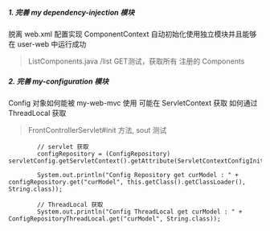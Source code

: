 
##### 1. 完善 my dependency-injection 模块
脱离 web.xml 配置实现 ComponentContext 自动初始化使用独立模块并且能够在 user-web 中运行成功

> ListComponents.java
> /list GET测试，获取所有 注册的 Components

##### 2. 完善 my-configuration 模块
Config 对象如何能被 my-web-mvc 使用
可能在 ServletContext 获取
如何通过 ThreadLocal 获取

> FrontControllerServlet#init 方法, sout 测试
```
        // servlet 获取
        configRepository = (ConfigRepository) servletConfig.getServletContext().getAttribute(ServletContextConfigInitializer.CONFIG_REPOSITORY);

        System.out.println("Config Repository get curModel : " + configRepository.get("curModel", this.getClass().getClassLoader(), String.class));

        // ThreadLocal 获取
        System.out.println("Config ThreadLocal get curModel : " + ConfigRepositoryThreadLocal.get("curModel", String.class));
```